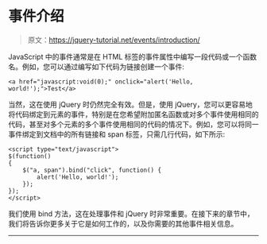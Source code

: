 # 事件介绍

> 原文：<https://jquery-tutorial.net/events/introduction/>

JavaScript 中的事件通常是在 HTML 标签的事件属性中编写一段代码或一个函数名。例如，您可以通过编写如下代码为链接创建一个事件:

```
<a href="javascript:void(0);" onclick="alert('Hello, world!');">Test</a>
```

当然，这在使用 jQuery 时仍然完全有效。但是，使用 jQuery，您可以更容易地将代码绑定到元素的事件，特别是在您希望附加匿名函数或对多个事件使用相同的代码，甚至对多个元素的多个事件使用相同的代码的情况下。例如，您可以将同一事件绑定到文档中的所有链接和 span 标签，只需几行代码，如下所示:

```
<script type="text/javascript">
$(function()
{
	$("a, span").bind("click", function() {
		alert('Hello, world!');
	});
});
</script>
```

我们使用 bind 方法，这在处理事件和 jQuery 时非常重要。在接下来的章节中，我们将告诉你更多关于它是如何工作的，以及你需要的其他事件相关信息。

* * *